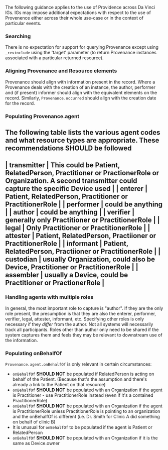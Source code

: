 The following guidance applies to the use of Providence across Da Vinci IGs.  IGs may impose additional expectations with respect to the use of Provenence either across their whole use-case or in the context of particular events.

### Searching

There is no expectation for support for querying Provenance except using `_revinclude` using the 'target' parameter (to return Provenance instances associated with a particular returned resource).

### Aligning Provenance and Resource elements

Provenance should align with information present in the record.  Where a Provenance deals with the creation of an instance, the author, performer and (if present) informer should align with the equivalent elements on the record.  Similarly, `Provenance.occurred` should align with the creation date for the record.

### Populating Provenance.agent

The following table lists the various agent codes and what resource types are appropriate.  These recommendations **SHOULD** be followed
------------------------
| transmitter | This could be Patient, RelatedPerson, Practitioner or PractionerRole or Organization.  A second transmitter could capture the specific Device used |
| enterer     | Patient, RelatedPerson, Practitioner or PractitionerRole |
| performer   | could be anything |
| author      | could be anything |
| verifier    | generally only Practitioner or PractitionerRole |
| legal       | Only Practitioner or PractitionerRole |
| attester    | Patient, RelatedPerson, Practiioner or PractitionerRole |
| informant   | Patient, RelatedPerson, Practiioner or PractitionerRole |
| custodian   | usually Organization, could also be Device, Practitioner or PractitionerRole |
| assembler   | usually a Device, could be Practitioner or PractionerRole |
------------------------------------------

### Handling agents with multiple roles

In general, the most important role to capture is "author".  If they are the only role present, the presumption is that they are also the enterer, performer, verifier, legal, attester, informant, etc.  Specifying other roles is only necessary if they *differ* from the author.  Not all systems will necessarily track all participants.  Roles other than author only need to be shared if the system captures them and feels they may be relevant to downstream use of the information.

### Populating onBehalfOf

`Provenance.agent.onBehalfOf` is only relevant in certain circumstances:

* `onBehalfOf` **SHOULD NOT** be populated if RelatedPerson is acting on behalf of the Patient.  (Because that's the assumption and there's already a link to the Patient on that resource)
* `onBehalfOf` **SHOULD NOT** be populated with an Organization if the agent is Practitioner - use PractitionerRole instead (even if it's a contained PractitionerRole)
* `onBehalfOf` **SHOULD NOT** be populated with an Organization if the agent is PractitionerRole unless PractitionerRole is pointing to an organization and the onBehalfOf is different (i.e. Dr. Smith for Clinic A did something on behalf of clinic B)
* It is unusual for `onBehalfOf` to be populated if the agent is Patient or RelatedPerson
* `onBehalfOf` **SHOULD NOT** be populated with an Organization if it is the same as Device.owner
